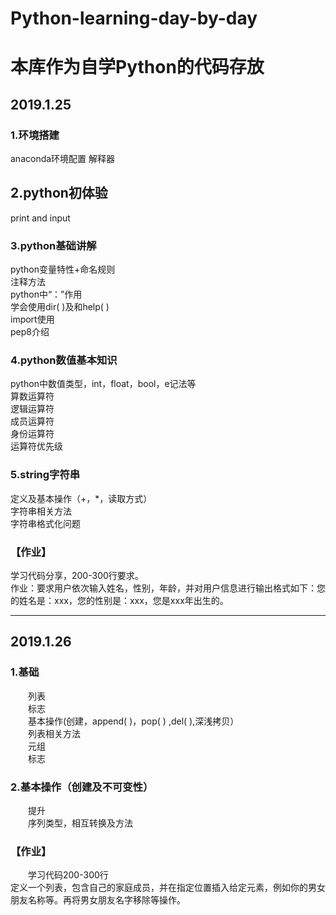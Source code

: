 # Python-learning-day-by-day
# 本库作为自学Python的代码存放


## 2019.1.25
### 1.环境搭建
  anaconda环境配置
  解释器
  
## 2.python初体验
  print and input 

### 3.python基础讲解
  python变量特性+命名规则   
  注释方法  
  python中“：”作用  
  学会使用dir( )及和help( )  
  import使用  
  pep8介绍  

### 4.python数值基本知识
  python中数值类型，int，float，bool，e记法等  
  算数运算符  
  逻辑运算符  
  成员运算符  
  身份运算符  
  运算符优先级  

### 5.string字符串
  定义及基本操作（+，*，读取方式）  
  字符串相关方法  
  字符串格式化问题  

### 【作业】
  学习代码分享，200-300行要求。  
  作业：要求用户依次输入姓名，性别，年龄，并对用户信息进行输出格式如下：您的姓名是：xxx，您的性别是：xxx，您是xxx年出生的。

**************************************************
## 2019.1.26

### 1.基础    
&emsp;&emsp;列表  
&emsp;&emsp;标志      
&emsp;&emsp;基本操作(创建，append( )，pop( ) ,del( ),深浅拷贝）  
&emsp;&emsp;列表相关方法    
&emsp;&emsp;元组  
&emsp;&emsp;标志  
### 2.基本操作（创建及不可变性）  
&emsp;&emsp;提升  
&emsp;&emsp;序列类型，相互转换及方法  
### 【作业】  
&emsp;&emsp;学习代码200-300行  
定义一个列表，包含自己的家庭成员，并在指定位置插入给定元素，例如你的男女朋友名称等。再将男女朋友名字移除等操作。  
